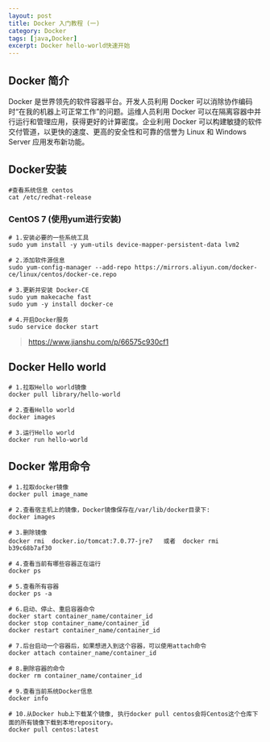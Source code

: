```yaml
---
layout: post
title: Docker 入门教程 (一)
category: Docker
tags: [java,Docker]
excerpt: Docker hello-world快速开始
---
```


## Docker 简介
Docker 是世界领先的软件容器平台。开发人员利用 Docker 可以消除协作编码时“在我的机器上可正常工作”的问题。运维人员利用 Docker 可以在隔离容器中并行运行和管理应用，获得更好的计算密度。企业利用 Docker 可以构建敏捷的软件交付管道，以更快的速度、更高的安全性和可靠的信誉为 Linux 和 Windows Server 应用发布新功能。

## Docker安装

```
#查看系统信息 centos
cat /etc/redhat-release
```
### CentOS 7 (使用yum进行安装)
```
# 1.安装必要的一些系统工具
sudo yum install -y yum-utils device-mapper-persistent-data lvm2

# 2.添加软件源信息
sudo yum-config-manager --add-repo https://mirrors.aliyun.com/docker-ce/linux/centos/docker-ce.repo

# 3.更新并安装 Docker-CE
sudo yum makecache fast
sudo yum -y install docker-ce

# 4.开启Docker服务
sudo service docker start
```
>https://www.jianshu.com/p/66575c930cf1

## Docker Hello world

```
# 1.拉取Hello world镜像
docker pull library/hello-world

# 2.查看Hello world
docker images

# 3.运行Hello world
docker run hello-world
```

## Docker 常用命令
```
# 1.拉取docker镜像
docker pull image_name

# 2.查看宿主机上的镜像，Docker镜像保存在/var/lib/docker目录下:
docker images

# 3.删除镜像
docker rmi  docker.io/tomcat:7.0.77-jre7   或者  docker rmi b39c68b7af30

# 4.查看当前有哪些容器正在运行
docker ps

# 5.查看所有容器
docker ps -a

# 6.启动、停止、重启容器命令
docker start container_name/container_id
docker stop container_name/container_id
docker restart container_name/container_id

# 7.后台启动一个容器后，如果想进入到这个容器，可以使用attach命令
docker attach container_name/container_id

# 8.删除容器的命令
docker rm container_name/container_id

# 9.查看当前系统Docker信息
docker info

# 10.从Docker hub上下载某个镜像, 执行docker pull centos会将Centos这个仓库下面的所有镜像下载到本地repository。
docker pull centos:latest
```